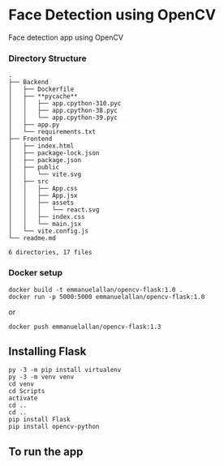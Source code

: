 # Face Detection using OpenCV

Face detection app using OpenCV

### Directory Structure

```
.
├── Backend
│   ├── Dockerfile
│   ├── **pycache**
│   │   ├── app.cpython-310.pyc
│   │   ├── app.cpython-38.pyc
│   │   └── app.cpython-39.pyc
│   ├── app.py
│   └── requirements.txt
├── Frontend
│   ├── index.html
│   ├── package-lock.json
│   ├── package.json
│   ├── public
│   │   └── vite.svg
│   ├── src
│   │   ├── App.css
│   │   ├── App.jsx
│   │   ├── assets
│   │   │   └── react.svg
│   │   ├── index.css
│   │   └── main.jsx
│   └── vite.config.js
└── readme.md

6 directories, 17 files
```

### Docker setup

```
docker build -t emmanuelallan/opencv-flask:1.0 .
docker run -p 5000:5000 emmanuelallan/opencv-flask:1.0
```

or

```
docker push emmanuelallan/opencv-flask:1.3
```

## Installing Flask

```
py -3 -m pip install virtualenv
py -3 -m venv venv
cd venv
cd Scripts
activate
cd ..
cd ..
pip install Flask
pip install opencv-python
```

## To run the app
